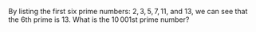By listing the first six prime numbers: $2, 3, 5, 7, 11$, and $13$, we can see that the $6$th prime is $13$.
What is the $10\,001$st prime number?

